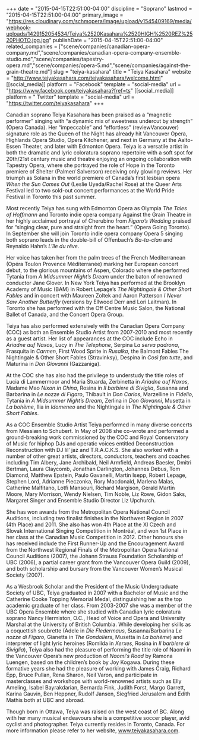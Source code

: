 +++
date = "2015-04-15T22:51:00-04:00"
discipline = "Soprano"
lastmod = "2015-04-15T22:51:00-04:00"
primary_image = "https://res.cloudinary.com/schmopera/image/upload/v1545409169/media/webhook-uploads/1429152054534/Teiya%2520Kasahara%2520HIGH%2520REZ%2520PHOTO.jpg.jpg"
publishDate = "2015-04-15T22:51:00-04:00"
related_companies = ["scene/companies/canadian-opera-company.md","scene/companies/canadian-opera-company-ensemble-studio.md","scene/companies/tapestry-opera.md","scene/companies/opera-5.md","scene/companies/against-the-grain-theatre.md"]
slug = "teiya-kasahara"
title = "Teiya Kasahara"
website = "http://www.teiyakasahara.com/teiyakasahara/welcome.html"
[[social_media]]
platform = "Facebook"
template = "social-media"
url = "https://www.facebook.com/teiyakasahara?fref=ts"
[[social_media]]
platform = " Twitter"
template = "social-media"
url = "https://twitter.com/teiyakasahara"
+++

Canadian soprano Teiya Kasahara has been praised as a “magnetic performer” singing with “a dynamic mix of sweetness undercut by strength” (Opera Canada). Her “impeccable” and “effortless” (reviewVancouver) signature role as the Queen of the Night has already hit Vancouver Opera, Highlands Opera Studio, Opera Kitchener, and next in Germany at the Aalto-Essen Theater, and later with Edmonton Opera. Teiya is a versatile artist in both the dramatic and lyric coloratura soprano repertoire with a soft spot for 20th/21st century music and theatre enjoying an ongoing collaboration with Tapestry Opera, where she portrayed the role of Hope in the Toronto premiere of Shelter (Palmer/
Salverson) receiving only glowing reviews. Her triumph as Solana in the world premiere of Canada’s first lesbian opera *When the Sun Comes Out* (Leslie Uyeda/Rachel Rose) at the Queer Arts Festival led to two sold-out concert performances at the World Pride Festival in Toronto this past summer.

Most recently Teiya has sung with Edmonton Opera as Olympia *The Tales of Hoffmann* and Toronto indie opera company Against the Grain Theatre in her highly acclaimed portrayal of Cherubino from *Figaro’s Wedding* praised for “singing clear, pure and straight from the heart.” (Opera Going Toronto). In September she will join Toronto indie opera
company Opera 5 singing both soprano leads in the double-bill of Offenbach’s *Ba-ta-clan* and Reynaldo Hahn’s *L'île du rêve*.

Her voice has taken her from the palm trees of the French Mediterranean (Opéra Toulon Provence Méditerranée) marking her European concert debut, to the glorious mountains of Aspen, Colorado where she performed Tytania
from *A Midsummer Night’s Dream* under the baton of renowned conductor Jane Glover. In New York Teiya has performed at the Brooklyn Academy of Music (BAM) in Robert Lepage’s *The Nightingale & Other Short Fables* and in concert with Maureen Zoltek and Aaron Patterson *I Never Saw Another Butterfly* (versions by Ellwood Derr and Lori Laitman). In Toronto she has performed with the Off Centre Music Salon, the National Ballet of Canada, and the Concert Opera Group.

Teiya has also performed extensively with the Canadian Opera Company (COC) as both an Ensemble Studio Artist from 2007-2010 and most recently as a guest artist. Her list of appearances at the COC include Echo in *Ariadne auf Naxos*, Lucy in *The Telephone*, Serpina L*a serva padrona*, Frasquita in *Carmen*, First Wood Sprite in *Rusalka*, the Balmont Fables The Nightingale & Other Short Fables (Stravinksy), Despina in *Così fan tutte*, and Maturina in *Don Giovanni* (Gazzaniga).

At the COC she has also had the privilege to understudy the title roles of Lucia di Lammermoor and Maria Stuarda, Zerbinetta in *Ariadne auf Naxos*, Madame Mao *Nixon in China*, Rosina in *Il barbiere di Siviglia*, Susanna and Barbarina in *Le nozze di Figaro*, Thibault in *Don Carlos*, Marzelline in *Fidelio*, Tytania in *A Midsummer Night’s Dream*, Zerlina in *Don Giovanni*, Musetta in *La bohème*, Ilia in *Idomeneo* and the Nightingale in *The Nightingale & Other Short Fables*.

As a COC Ensemble Studio Artist Teiya performed in many diverse concerts from Messiæn to Schubert. In May of 2008 she co-wrote and performed a ground-breaking work commissioned by the COC and Royal Conservatory of Music for hiphop DJs and operatic voices entitled Deconstruction Reconstruction with DJ lil’ jaz and T.R.A.C.K.S. She also worked with a number of other great artists, directors, conductors, teachers and coaches including Tim Albery, Jane Archibald, Neil Armfield, Andreas Baesler, Dmitri Bertman, Laura Claycomb, Jonathan Darlington, Johannes Debus, Tom Diamond, Matthew Epstein, Paulo Gavanelli, Martin Isepp, Robert Lepage, Stephen Lord, Adrianne Pieczonka, Rory Macdonald, Marlena Malas, Catherine Malfitano, Lotfi Mansouri, Richard Margison, Gerald Martin Moore, Mary Morrison, Wendy Nielsen, Tim Noble, Liz Rowe, Gidon Saks, Margaret Singer and Ensemble Studio Director Liz Upchurch.

She has won awards from the Metropolitan Opera National Council Auditions, including two finalist finishes in the Northwest Region in 2007 (4th Place) and 2011. She also has won 4th Place at the XI Czech and Slovak International Singing Competition in Montréal, and won 1st Place in her class at the Canadian Music Competition in 2012. Other honours she has received include the First Runner-Up and the Encouragement Award from the Northwest Regional Finals of the Metropolitan Opera National Council Auditions (2007), the Johann Strauss Foundation Scholarship of UBC (2006), a partial career grant from the Vancouver Opera Guild (2009), and both scholarship and bursary from the Vancouver Women’s Musical Society (2007).

As a Wesbrook Scholar and the President of the Music Undergraduate Society of UBC, Teiya graduated in 2007 with a Bachelor of Music and the Catherine Cooke Topping Memorial Medal, distinguishing her as the top academic graduate of her class. From 2003-2007 she was a member of the UBC Opera Ensemble where she studied with Canadian lyric coloratura soprano Nancy Hermiston, O.C., Head of Voice and Opera and University Marshal at the University of British Columbia. While developing her skills as a coquettish soubrette (Adele in *Die Fledermaus*, Susanna/Barbarina *Le nozze di Figaro*, Gianetta in *The Gondoliers*, Musetta in *La bohème*) and interpreter of light lyric heroines (Romilda in *Xerxes*, Rosina in *Il barbiere di Siviglia*), Teiya also had the pleasure of performing the title role of Naomi in the Vancouver Opera’s new production of *Naomi’s Road* by Ramona Luengen, based on the children’s book by Joy Kogawa. During these formative years she had the pleasure of working with James Craig, Richard Epp, Bruce Pullan, Rena Sharon, Neil Varon, and participate in masterclasses and workshops with world-renowned artists such as Elly Ameling, Isabel Bayrakdarian, Bernarda Fink, Judith Forst, Margo Garrett, Karina Gauvin, Ben Heppner, Rudolf Jansen, Siegfried Jerusalem and Edith Mathis both at UBC and abroad.

Though born in Ottawa, Teiya was raised on the west coast of BC. Along with her many musical endeavours she is a competitive soccer player, avid cyclist and photographer. Teiya currently resides in Toronto, Canada. For more information please refer to her website, www.teiyakasahara.com.
